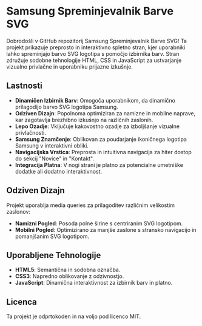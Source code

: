 # Samsung Spreminjevalnik Barve SVG

Dobrodošli v GitHub repozitorij Samsung Spreminjevalnik Barve SVG! Ta projekt prikazuje preprosto in interaktivno spletno stran, kjer uporabniki lahko spreminjajo barvo SVG logotipa s pomočjo izbirnika barv. Stran združuje sodobne tehnologije HTML, CSS in JavaScript za ustvarjanje vizualno privlačne in uporabniku prijazne izkušnje.

## Lastnosti

- **Dinamičen Izbirnik Barv**: Omogoča uporabnikom, da dinamično prilagodijo barvo SVG logotipa Samsung.
- **Odziven Dizajn**: Popolnoma optimiziran za namizne in mobilne naprave, kar zagotavlja brezhibno izkušnjo na različnih zaslonih.
- **Lepo Ozadje**: Vključuje kakovostno ozadje za izboljšanje vizualne privlačnosti.
- **Samsung Znamčenje**: Oblikovan za poudarjanje ikoničnega logotipa Samsung v interaktivni obliki.
- **Navigacijska Vrstica**: Preprosta in intuitivna navigacija za hiter dostop do sekcij "Novice" in "Kontakt".
- **Integracija Platna**: V nogi strani je platno za potencialne umetniške dodatke ali dodatno interaktivnost.


## Odziven Dizajn

Projekt uporablja media queries za prilagoditev različnim velikostim zaslonov:

- **Namizni Pogled**: Posoda polne širine s centriranim SVG logotipom.
- **Mobilni Pogled**: Optimizirano za manjše zaslone s stransko navigacijo in pomanjšanim SVG logotipom.

## Uporabljene Tehnologije

- **HTML5**: Semantična in sodobna označba.
- **CSS3**: Napredno oblikovanje z odzivnostjo.
- **JavaScript**: Dinamična interaktivnost za izbirnik barv in platno.

## Licenca

Ta projekt je odprtokoden in na voljo pod licenco MIT.
